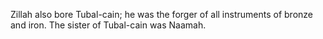 Zillah also bore Tubal-cain; he was the forger of all instruments of bronze and iron. The sister of Tubal-cain was Naamah.
